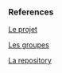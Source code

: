 ### References 
[Le projet](https://nowledgeable.com/student/sequence/9091/do)

[Les groupes](https://docs.google.com/spreadsheets/d/1g1UXE2rbZdBiwolkA3b8jlSwi9n2jMLthdUvj7qpJW8/edit?gid=0#gid=0)

[La repository](https://github.com/GitGud31/exam-h3)